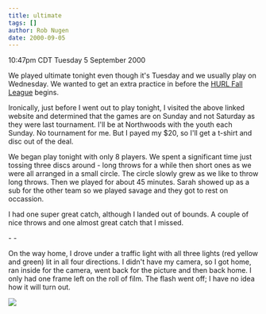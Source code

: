 ```yaml
---
title: ultimate
tags: []
author: Rob Nugen
date: 2000-09-05
---
```


<title>Ultimate</title>
<p class=date>10:47pm CDT Tuesday 5 September 2000

<p>We played ultimate tonight even though it's Tuesday and we usually
play on Wednesday.  We wanted to get an extra practice in before the
<a href="http://www.strayconesports.com">HURL Fall League</a> begins.

<p>Ironically, just before I went out to play tonight, I visited the
above linked website and determined that the games are on Sunday and
not Saturday as they were last tournament.  I'll be at Northwoods with
the youth each Sunday.  No tournament for me.  But I payed my $20, so
I'll get a t-shirt and disc out of the deal.

<p>We began play tonight with only 8 players.  We spent a significant
time just tossing three discs around - long throws for a while then
short ones as we were all arranged in a small circle.  The circle
slowly grew as we like to throw long throws.  Then we played for about
45 minutes.  Sarah showed up as a sub for the other team so we played
savage and they got to rest on occassion.

<p>I had one super great catch, although I landed out of bounds.  A
couple of nice throws and one almost great catch that I missed.

<p>- - 

<p>On the way home, I drove under a traffic light with all three
lights (red yellow and green) lit in all four directions.  I didn't
have my camera, so I got home, ran inside for the camera, went back
for the picture and then back home.  I only had one frame left on the
roll of film.  The flash went off; I have no idea how it will turn
out.

<p><img src='/images/rob/wL-ROB.gif'>

